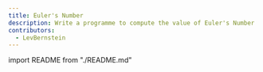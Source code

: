 ```yaml
---
title: Euler's Number
description: Write a programme to compute the value of Euler's Number
contributors:
  - LevBernstein
---
```


import README from "./README.md"

<README />

